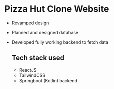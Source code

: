 # Pizza Hut Clone Website
- Revamped design
- Planned and designed database
- Developed fully working backend to fetch data

  ## Tech stack used
  - ReactJS
  - TailwindCSS
  - Springboot (Kotlin) backend
